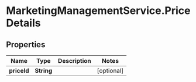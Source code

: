 # MarketingManagementService.PriceDetails

## Properties
Name | Type | Description | Notes
------------ | ------------- | ------------- | -------------
**priceId** | **String** |  | [optional] 
